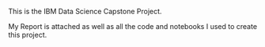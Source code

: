 This is the IBM Data Science Capstone Project. 

My Report is attached as well as all the code and notebooks I used to create this project. 
